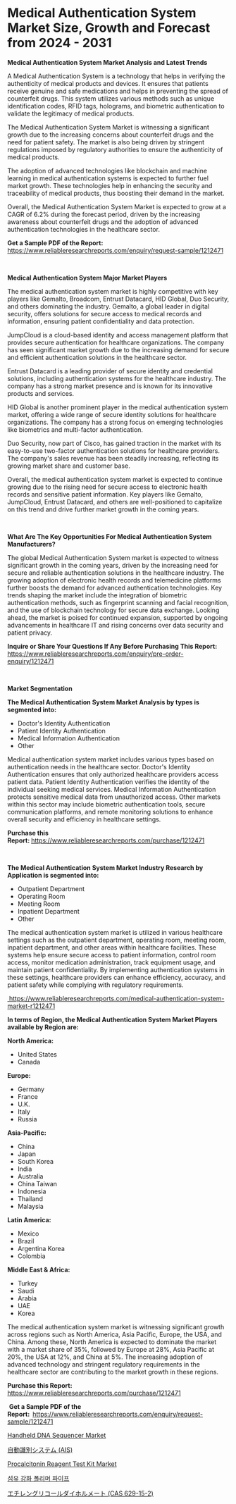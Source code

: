 <p><h1>Medical Authentication System Market Size, Growth and Forecast from 2024 - 2031</h1></p><p><strong>Medical Authentication System Market Analysis and Latest Trends</strong></p>
<p><p>A Medical Authentication System is a technology that helps in verifying the authenticity of medical products and devices. It ensures that patients receive genuine and safe medications and helps in preventing the spread of counterfeit drugs. This system utilizes various methods such as unique identification codes, RFID tags, holograms, and biometric authentication to validate the legitimacy of medical products.</p><p>The Medical Authentication System Market is witnessing a significant growth due to the increasing concerns about counterfeit drugs and the need for patient safety. The market is also being driven by stringent regulations imposed by regulatory authorities to ensure the authenticity of medical products.</p><p>The adoption of advanced technologies like blockchain and machine learning in medical authentication systems is expected to further fuel market growth. These technologies help in enhancing the security and traceability of medical products, thus boosting their demand in the market.</p><p>Overall, the Medical Authentication System Market is expected to grow at a CAGR of 6.2% during the forecast period, driven by the increasing awareness about counterfeit drugs and the adoption of advanced authentication technologies in the healthcare sector.</p></p>
<p><strong>Get a Sample PDF of the Report:&nbsp;</strong> <a href="https://www.reliableresearchreports.com/enquiry/request-sample/1212471">https://www.reliableresearchreports.com/enquiry/request-sample/1212471</a></p>
<p>&nbsp;</p>
<p><strong>Medical Authentication System Major Market Players</strong></p>
<p><p>The medical authentication system market is highly competitive with key players like Gemalto, Broadcom, Entrust Datacard, HID Global, Duo Security, and others dominating the industry. Gemalto, a global leader in digital security, offers solutions for secure access to medical records and information, ensuring patient confidentiality and data protection.</p><p>JumpCloud is a cloud-based identity and access management platform that provides secure authentication for healthcare organizations. The company has seen significant market growth due to the increasing demand for secure and efficient authentication solutions in the healthcare sector.</p><p>Entrust Datacard is a leading provider of secure identity and credential solutions, including authentication systems for the healthcare industry. The company has a strong market presence and is known for its innovative products and services.</p><p>HID Global is another prominent player in the medical authentication system market, offering a wide range of secure identity solutions for healthcare organizations. The company has a strong focus on emerging technologies like biometrics and multi-factor authentication.</p><p>Duo Security, now part of Cisco, has gained traction in the market with its easy-to-use two-factor authentication solutions for healthcare providers. The company's sales revenue has been steadily increasing, reflecting its growing market share and customer base.</p><p>Overall, the medical authentication system market is expected to continue growing due to the rising need for secure access to electronic health records and sensitive patient information. Key players like Gemalto, JumpCloud, Entrust Datacard, and others are well-positioned to capitalize on this trend and drive further market growth in the coming years.</p></p>
<p>&nbsp;</p>
<p><strong>What Are The Key Opportunities For Medical Authentication System Manufacturers?</strong></p>
<p><p>The global Medical Authentication System market is expected to witness significant growth in the coming years, driven by the increasing need for secure and reliable authentication solutions in the healthcare industry. The growing adoption of electronic health records and telemedicine platforms further boosts the demand for advanced authentication technologies. Key trends shaping the market include the integration of biometric authentication methods, such as fingerprint scanning and facial recognition, and the use of blockchain technology for secure data exchange. Looking ahead, the market is poised for continued expansion, supported by ongoing advancements in healthcare IT and rising concerns over data security and patient privacy.</p></p>
<p><strong>Inquire or Share Your Questions If Any Before Purchasing This Report:</strong> <a href="https://www.reliableresearchreports.com/enquiry/pre-order-enquiry/1212471">https://www.reliableresearchreports.com/enquiry/pre-order-enquiry/1212471</a></p>
<p>&nbsp;</p>
<p><strong>Market Segmentation</strong></p>
<p><strong>The Medical Authentication System Market Analysis by types is segmented into:</strong></p>
<p><ul><li>Doctor's Identity Authentication</li><li>Patient Identity Authentication</li><li>Medical Information Authentication</li><li>Other</li></ul></p>
<p><p>Medical authentication system market includes various types based on authentication needs in the healthcare sector. Doctor's Identity Authentication ensures that only authorized healthcare providers access patient data. Patient Identity Authentication verifies the identity of the individual seeking medical services. Medical Information Authentication protects sensitive medical data from unauthorized access. Other markets within this sector may include biometric authentication tools, secure communication platforms, and remote monitoring solutions to enhance overall security and efficiency in healthcare settings.</p></p>
<p><strong>Purchase this Report:&nbsp;</strong><a href="https://www.reliableresearchreports.com/purchase/1212471">https://www.reliableresearchreports.com/purchase/1212471</a></p>
<p>&nbsp;</p>
<p><strong>The Medical Authentication System Market Industry Research by Application is segmented into:</strong></p>
<p><ul><li>Outpatient Department</li><li>Operating Room</li><li>Meeting Room</li><li>Inpatient Department</li><li>Other</li></ul></p>
<p><p>The medical authentication system market is utilized in various healthcare settings such as the outpatient department, operating room, meeting room, inpatient department, and other areas within healthcare facilities. These systems help ensure secure access to patient information, control room access, monitor medication administration, track equipment usage, and maintain patient confidentiality. By implementing authentication systems in these settings, healthcare providers can enhance efficiency, accuracy, and patient safety while complying with regulatory requirements.</p></p>
<p><a href="https://www.reliableresearchreports.com/medical-authentication-system-market-r1212471">&nbsp;https://www.reliableresearchreports.com/medical-authentication-system-market-r1212471</a></p>
<p><strong>In terms of Region, the Medical Authentication System Market Players available by Region are:</strong></p>
<p>
    <p> <strong> North America: </strong>
        <ul>
            <li>United States</li>
            <li>Canada</li>
        </ul>
        </p> 
    <p> <strong> Europe: </strong>
        <ul>
            <li>Germany</li>
            <li>France</li>
            <li>U.K.</li>
            <li>Italy</li>
            <li>Russia</li>
        </ul>
        </p> 
    <p> <strong> Asia-Pacific: </strong>
        <ul>
            <li>China</li>
            <li>Japan</li>
            <li>South Korea</li>
            <li>India</li>
            <li>Australia</li>
            <li>China Taiwan</li>
            <li>Indonesia</li>
            <li>Thailand</li>
            <li>Malaysia</li>
        </ul>
        </p> 
    <p> <strong> Latin America: </strong>
        <ul>
            <li>Mexico</li>
            <li>Brazil</li>
            <li>Argentina Korea</li>
            <li>Colombia</li>
        </ul>
        </p> 
    <p> <strong> Middle East & Africa: </strong>
        <ul>
            <li>Turkey</li>
            <li>Saudi</li>
            <li>Arabia</li>
            <li>UAE</li>
            <li>Korea</li>
        </ul>
    </p>
    </p>
<p><p>The medical authentication system market is witnessing significant growth across regions such as North America, Asia Pacific, Europe, the USA, and China. Among these, North America is expected to dominate the market with a market share of 35%, followed by Europe at 28%, Asia Pacific at 20%, the USA at 12%, and China at 5%. The increasing adoption of advanced technology and stringent regulatory requirements in the healthcare sector are contributing to the market growth in these regions.</p></p>
<p><strong>Purchase this Report: </strong><a href="https://www.reliableresearchreports.com/purchase/1212471">https://www.reliableresearchreports.com/purchase/1212471</a></p>
<p>&nbsp;<strong>Get a Sample PDF of the Report:&nbsp;&nbsp;</strong><a href="https://www.reliableresearchreports.com/enquiry/request-sample/1212471">https://www.reliableresearchreports.com/enquiry/request-sample/1212471</a></p>
<p><strong></strong></p>
<p><p><a href="https://github.com/cecuraprangm/Market-Research-Report-List-2/blob/main/handheld-dna-sequencer-market.md">Handheld DNA Sequencer Market</a></p><p><a href="https://github.com/JessKilback/Market-Research-Report-List-1/blob/main/2757397102208.md">自動識別システム (AIS)</a></p><p><a href="https://github.com/fiixsa/Market-Research-Report-List-2/blob/main/procalcitonin-reagent-test-kit-market.md">Procalcitonin Reagent Test Kit Market</a></p><p><a href="https://github.com/jheckjhek23/Market-Research-Report-List-1/blob/main/295389495748.md">섬유 강화 폴리머 파이프</a></p><p><a href="https://github.com/BoydYundt1/Market-Research-Report-List-1/blob/main/3719130102207.md">エチレングリコールダイホルメート (CAS 629-15-2)</a></p></p>